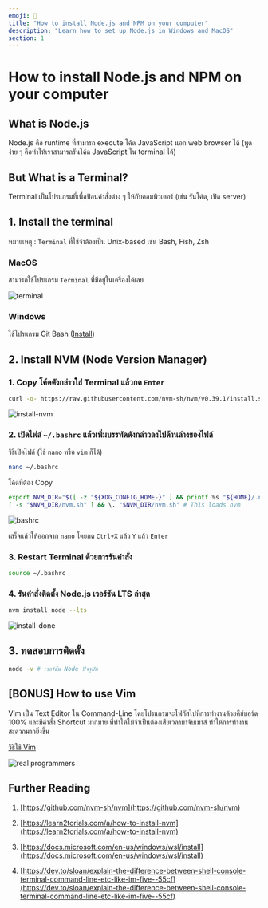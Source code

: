 ```yaml
---
emoji: 🚀
title: "How to install Node.js and NPM on your computer"
description: "Learn how to set up Node.js in Windows and MacOS"
section: 1
---
```


# How to install Node.js and NPM on your computer

## What is Node.js

Node.js คือ runtime ที่สามารถ execute โค้ด JavaScript นอก web browser ได้ (พูดง่าย ๆ คือทำให้เราสามารถรันโค้ด JavaScript ใน terminal ได้)

## But What is a Terminal?

Terminal เป็นโปรแกรมที่เพื่อป้อนคำสั่งต่าง ๆ ให้กับคอมพิวเตอร์ (เช่น รันโค้ด, เปิด server)

## 1. Install the terminal

หมายเหตุ : `Terminal` ที่ใช้จำต้องเป็น Unix-based เช่น Bash, Fish, Zsh

### MacOS

สามารถใช้โปรแกรม `Terminal` ที่มีอยู่ในเครื่องได้เลย

![terminal](/assets/articles/how-to-setup-nodejs/terminal.png)

### Windows

ใช้โปรแกรม Git Bash ([Install](https://git-scm.com/download/win))

## 2. Install NVM (Node Version Manager)

### 1. Copy โค้ดดังกล่าวใส่ Terminal แล้วกด `Enter`

```bash
curl -o- https://raw.githubusercontent.com/nvm-sh/nvm/v0.39.1/install.sh | bash
```

![install-nvm](/assets/articles/how-to-setup-nodejs/install-nvm.png)

### 2. เปิดไฟล์ `~/.bashrc` แล้วเพิ่มบรรทัดดังกล่าวลงไปด้านล่างของไฟล์

วิธีเปิดไฟล์ (ใช้ `nano` หรือ `vim` ก็ได้)

```bash
nano ~/.bashrc
```

โค้ดที่ต้อง Copy

```bash
export NVM_DIR="$([ -z "${XDG_CONFIG_HOME-}" ] && printf %s "${HOME}/.nvm" || printf %s "${XDG_CONFIG_HOME}/nvm")"
[ -s "$NVM_DIR/nvm.sh" ] && \. "$NVM_DIR/nvm.sh" # This loads nvm
```

![bashrc](/assets/articles/how-to-setup-nodejs/bashrc.png)

เสร็จแล้วให้ออกจาก `nano` โดยกด `Ctrl+X` แล้ว `Y` แล้ว `Enter`

### 3. Restart Terminal ด้วยการรันคำสั่ง

```bash
source ~/.bashrc
```

### 4. รันคำสั่งติดตั้ง Node.js เวอร์ชัน LTS ล่าสุด

```bash
nvm install node --lts
```

![install-done](/assets/articles/how-to-setup-nodejs/install-done.png)

## 3. ทดสอบการติดตั้ง

```bash
node -v # เวอร์ชัน Node ปัจจุบัน
```

## [BONUS] How to use Vim

Vim เป็น Text Editor ใน Command-Line โดยโปรแกรมจะโฟกัสไปที่การทำงานด้วยคีย์บอร์ด 100% และมีคำสั่ง Shortcut มากมาย ที่ทำให้ไม่จำเป็นต้องเสียเวลามาจับเมาส์ ทำให้การทำงานสะดวกมากยิ่งขึ้น

[วิธีใช้ Vim](https://opensource.com/article/19/3/getting-started-vim)

![real programmers](https://imgs.xkcd.com/comics/real_programmers.png)

## Further Reading

1. [https://github.com/nvm-sh/nvm](https://github.com/nvm-sh/nvm)

2. [https://learn2torials.com/a/how-to-install-nvm](https://learn2torials.com/a/how-to-install-nvm)

3. [https://docs.microsoft.com/en-us/windows/wsl/install](https://docs.microsoft.com/en-us/windows/wsl/install)

4. [https://dev.to/sloan/explain-the-difference-between-shell-console-terminal-command-line-etc-like-im-five--55cf](https://dev.to/sloan/explain-the-difference-between-shell-console-terminal-command-line-etc-like-im-five--55cf)
